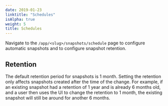 ```yaml
---
date: 2019-01-23
linktitle: "Schedules"
isAlpha: true
weight: 5
title: Schedules
---
```


Navigate to the `/app/<slug>/snapshots/schedule` page to configure automatic snapshots and to configure snapshot retention.

## Retention

The default retention period for snapshots is 1 month.
Setting the retention only affects snapshots created after the time of the change.
For example, if an existing snapshot had a retention of 1 year and is already 6 months old, and a user then uses the UI to change the retention to 1 month, the existing snapshot will still be around for another 6 months.
